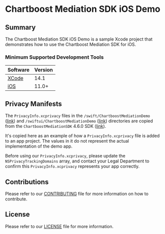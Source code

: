 
# Chartboost Mediation SDK iOS Demo

## Summary

The Chartboost Mediation SDK iOS Demo is a sample Xcode project that demonstrates how to use the Chartboost Mediation SDK for iOS.

### Minimum Supported Development Tools

| Software                                                              | Version              |
| :---                                                                  |:---------------------|
| [XCode](https://developer.apple.com/xcode/)                           | 14.1                 |
| [iOS](https://www.apple.com/ios)                                      | 11.0+                |

## Privacy Manifests

The `PrivacyInfo.xcprivacy` files in the `/swift/ChartboostMediationDemo` ([link](https://github.com/ChartBoost/chartboost-mediation-ios-sdk-demo/tree/main/swift/ChartboostMediationDemo)) and `/swiftui/ChartboostMediationDemo` ([link](https://github.com/ChartBoost/chartboost-mediation-ios-sdk-demo/tree/main/swiftui/ChartboostMediationDemo)) directories are copied from the `ChartboostMediationSDK` 4.6.0 SDK ([link](https://github.com/ChartBoost/chartboost-mediation-ios-sdk/blob/main/HeliumSdk/HeliumSdk/PrivacyInfo.xcprivacy)). 

It's copied here as an example of how a `PrivacyInfo.xcprivacy` file is added to an app project. The values in it do not represent the actual implementation of the demo app. 

Before using our `PrivacyInfo.xcprivacy`, please update the `NSPrivacyTrackingDomains` array, and contact your Legal Department to confirm this `PrivacyInfo.xcprivacy` represents your app correctly.

## Contributions

Please refer to our [CONTRIBUTING](https://github.com/ChartBoost/chartboost-mediation-ios-sdk-demo/blob/main/CONTRIBUTING.md) file for more information on how to contribute.

## License

Please refer to our [LICENSE](https://github.com/ChartBoost/chartboost-mediation-ios-sdk-demo/blob/main/LICENSE.md) file for more information.
